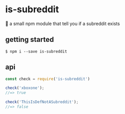# is-subreddit
:aerial_tramway: a small npm module that tell you if a subreddit exists

## getting started

```shell
$ npm i --save is-subreddit
```

## api
```javascript
const check = require('is-subreddit')

check('xboxone');
//=> true

check('ThisIsDefNotASubreddit');
//=> false
```
